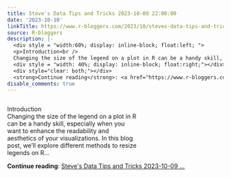 ```yaml
---
title: Steve's Data Tips and Tricks 2023-10-09 22:00:00
date: '2023-10-10'
linkTitle: https://www.r-bloggers.com/2023/10/steves-data-tips-and-tricks-2023-10-09-220000/
source: R-bloggers
description: |-
  <div style = "width:60%; display: inline-block; float:left; ">
  <p>Introduction<br />
  Changing the size of the legend on a plot in R can be a handy skill, especially when you want to enhance the readability and aesthetics of your visualizations. In this blog post, we’ll explore different methods to resize legends on R...</p></div>
  <div style = "width: 40%; display: inline-block; float:right;"></div>
  <div style="clear: both;"></div>
  <strong>Continue reading</strong>: <a href="https://www.r-bloggers.com/2023/10/steves-data-tips-and-tricks-2023-10-09-220000/">Steve's Data Tips and Tricks 2023-10-09 ...
disable_comments: true
---
```

<div style = "width:60%; display: inline-block; float:left; ">
<p>Introduction<br />
Changing the size of the legend on a plot in R can be a handy skill, especially when you want to enhance the readability and aesthetics of your visualizations. In this blog post, we’ll explore different methods to resize legends on R...</p></div>
<div style = "width: 40%; display: inline-block; float:right;"></div>
<div style="clear: both;"></div>
<strong>Continue reading</strong>: <a href="https://www.r-bloggers.com/2023/10/steves-data-tips-and-tricks-2023-10-09-220000/">Steve's Data Tips and Tricks 2023-10-09 ...
